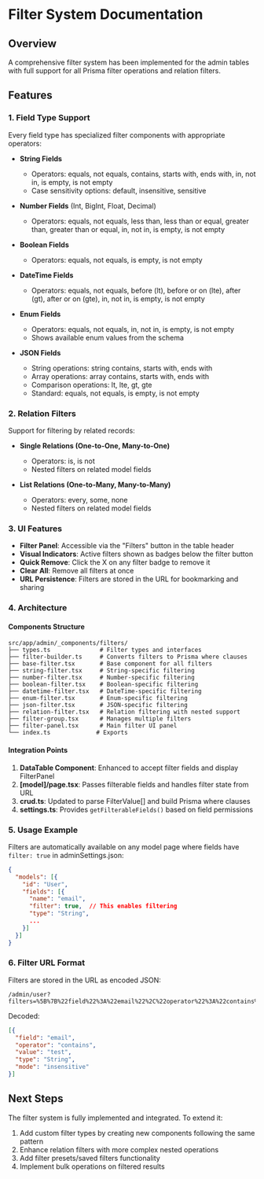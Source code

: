 # Filter System Documentation

## Overview

A comprehensive filter system has been implemented for the admin tables with full support for all Prisma filter operations and relation filters.

## Features

### 1. **Field Type Support**
Every field type has specialized filter components with appropriate operators:

- **String Fields**
  - Operators: equals, not equals, contains, starts with, ends with, in, not in, is empty, is not empty
  - Case sensitivity options: default, insensitive, sensitive
  
- **Number Fields** (Int, BigInt, Float, Decimal)
  - Operators: equals, not equals, less than, less than or equal, greater than, greater than or equal, in, not in, is empty, is not empty
  
- **Boolean Fields**
  - Operators: equals, not equals, is empty, is not empty
  
- **DateTime Fields**
  - Operators: equals, not equals, before (lt), before or on (lte), after (gt), after or on (gte), in, not in, is empty, is not empty
  
- **Enum Fields**
  - Operators: equals, not equals, in, not in, is empty, is not empty
  - Shows available enum values from the schema
  
- **JSON Fields**
  - String operations: string contains, starts with, ends with
  - Array operations: array contains, starts with, ends with
  - Comparison operations: lt, lte, gt, gte
  - Standard: equals, not equals, is empty, is not empty

### 2. **Relation Filters**
Support for filtering by related records:

- **Single Relations (One-to-One, Many-to-One)**
  - Operators: is, is not
  - Nested filters on related model fields
  
- **List Relations (One-to-Many, Many-to-Many)**
  - Operators: every, some, none
  - Nested filters on related model fields

### 3. **UI Features**

- **Filter Panel**: Accessible via the "Filters" button in the table header
- **Visual Indicators**: Active filters shown as badges below the filter button
- **Quick Remove**: Click the X on any filter badge to remove it
- **Clear All**: Remove all filters at once
- **URL Persistence**: Filters are stored in the URL for bookmarking and sharing

### 4. **Architecture**

#### Components Structure
```
src/app/admin/_components/filters/
├── types.ts              # Filter types and interfaces
├── filter-builder.ts     # Converts filters to Prisma where clauses
├── base-filter.tsx       # Base component for all filters
├── string-filter.tsx     # String-specific filtering
├── number-filter.tsx     # Number-specific filtering
├── boolean-filter.tsx    # Boolean-specific filtering
├── datetime-filter.tsx   # DateTime-specific filtering
├── enum-filter.tsx       # Enum-specific filtering
├── json-filter.tsx       # JSON-specific filtering
├── relation-filter.tsx   # Relation filtering with nested support
├── filter-group.tsx      # Manages multiple filters
├── filter-panel.tsx      # Main filter UI panel
└── index.ts             # Exports
```

#### Integration Points

1. **DataTable Component**: Enhanced to accept filter fields and display FilterPanel
2. **[model]/page.tsx**: Passes filterable fields and handles filter state from URL
3. **crud.ts**: Updated to parse FilterValue[] and build Prisma where clauses
4. **settings.ts**: Provides `getFilterableFields()` based on field permissions

### 5. **Usage Example**

Filters are automatically available on any model page where fields have `filter: true` in adminSettings.json:

```json
{
  "models": [{
    "id": "User",
    "fields": [{
      "name": "email",
      "filter": true,  // This enables filtering
      "type": "String",
      ...
    }]
  }]
}
```

### 6. **Filter URL Format**

Filters are stored in the URL as encoded JSON:
```
/admin/user?filters=%5B%7B%22field%22%3A%22email%22%2C%22operator%22%3A%22contains%22%2C%22value%22%3A%22test%22%7D%5D
```

Decoded:
```json
[{
  "field": "email",
  "operator": "contains",
  "value": "test",
  "type": "String",
  "mode": "insensitive"
}]
```

## Next Steps

The filter system is fully implemented and integrated. To extend it:

1. Add custom filter types by creating new components following the same pattern
2. Enhance relation filters with more complex nested operations
3. Add filter presets/saved filters functionality
4. Implement bulk operations on filtered results